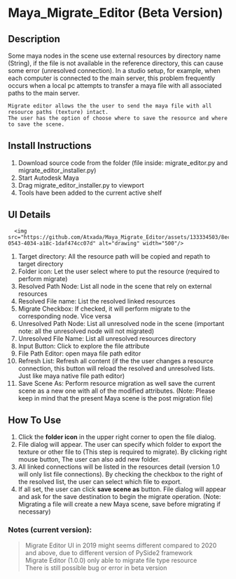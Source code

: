 # Maya_Migrate_Editor (Beta Version)

## Description

Some maya nodes in the scene use external resources by directory name (String), if the file is
not available in the reference directory, this can cause some error (unresolved connection). In a
studio setup, for example, when each computer is connected to the main server, this problem
frequently occurs when a local pc attempts to transfer a maya file with all associated paths to
the main server.

```
Migrate editor allows the the user to send the maya file with all resource paths (texture) intact.
The user has the option of choose where to save the resource and where to save the scene.
```


## Install Instructions

1. Download source code from the folder (file inside: migrate_editor.py and migrate_editor_installer.py)  
2. Start Autodesk Maya  
3. Drag migrate_editor_installer.py to viewport  
4. Tools have been added to the current active shelf  


## UI Details
      <img src="https://github.com/Atxada/Maya_Migrate_Editor/assets/133334503/8ece4a77-0543-4034-a18c-1daf474cc07d" alt="drawing" width="500"/>

1. Target directory: All the resource path will be copied and repath to target directory
2. Folder icon: Let the user select where to put the resource (required to perform migrate)
3. Resolved Path Node: List all node in the scene that rely on external resources
4. Resolved File name: List the resolved linked resources
5. Migrate Checkbox: If checked, it will perform migrate to the corresponding node. Vice
versa
6. Unresolved Path Node: List all unresolved node in the scene (important note: all the
unresolved node will not migrated)
7. Unresolved File Name: List all unresolved resources directory
8. Input Button: Click to explore the file attribute
9. File Path Editor: open maya file path editor
10. Refresh List: Refresh all content (if the the user changes a resource connection, this
button will reload the resolved and unresolved lists. Just like maya native file path editor)
11. Save Scene As: Perform resource migration as well save the current scene as a new
one with all of the modified attributes. (Note: Please keep in mind that the present Maya
scene is the post migration file)


## How To Use

1. Click the **folder icon** in the upper right corner to open the file dialog.  
2. File dialog will appear. The user can specify which folder to export the texture or other
file to (This step is required to migrate). By clicking right mouse button, The user can also
add new folder.  
3. All linked connections will be listed in the resources detail (version 1.0 will only list file
connections). By checking the checkbox to the right of the resolved list, the user can
select which file to export.  
4. If all set, the user can click **save scene as** button. File dialog will appear and ask for the
save destination to begin the migrate operation. (Note: Migrating a file will create a new
Maya scene, save before migrating if necessary)  

### Notes (current version):
>Migrate Editor UI in 2019 might seems different compared to 2020 and above, due to different version of PySide2 framework  
>Migrate Editor (1.0.0) only able to migrate file type resource  
>There is still possible bug or error in beta version  
